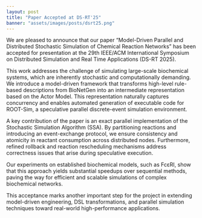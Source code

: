 ```yaml
---
layout: post
title: "Paper Accepted at DS-RT'25"
banner: "assets/images/posts/dsrt25.png"
---
```


We are pleased to announce that our paper “Model-Driven Parallel and Distributed Stochastic Simulation of Chemical Reaction Networks” has been accepted for presentation at the 29th IEEE/ACM International Symposium on Distributed Simulation and Real Time Applications (DS-RT 2025).

This work addresses the challenge of simulating large-scale biochemical systems, which are inherently stochastic and computationally demanding. We introduce a model-driven framework that transforms high-level rule-based descriptions from BioNetGen into an intermediate representation based on the Actor Model. This representation naturally captures concurrency and enables automated generation of executable code for ROOT-Sim, a speculative parallel discrete-event simulation environment.

A key contribution of the paper is an exact parallel implementation of the Stochastic Simulation Algorithm (SSA). By partitioning reactions and introducing an event-exchange protocol, we ensure consistency and atomicity in reactant consumption across distributed nodes. Furthermore, refined rollback and reaction rescheduling mechanisms address correctness issues that arise during speculative execution.

Our experiments on established biochemical models, such as FcεRI, show that this approach yields substantial speedups over sequential methods, paving the way for efficient and scalable simulations of complex biochemical networks.

This acceptance marks another important step for the project in extending model-driven engineering, DSL transformations, and parallel simulation techniques toward real-world high-performance applications.
